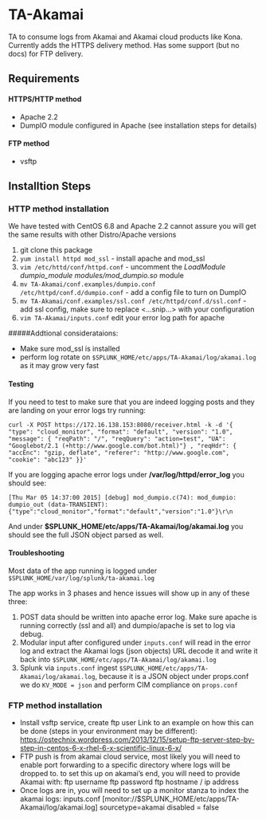 TA-Akamai
=========

TA to consume logs from Akamai and Akamai cloud products like Kona. Currently adds the HTTPS delivery method. Has some support (but no docs) for FTP delivery.

## Requirements 

#### HTTPS/HTTP  method
* Apache 2.2 
* DumpIO module configured in Apache (see installation steps for details)

#### FTP method
* vsftp

## Installtion Steps
### HTTP method installation
We have tested with CentOS 6.8 and Apache 2.2 cannot assure you will get the same results with other Distro/Apache versions

1. git clone this package
2. `yum install httpd mod_ssl` - install apache and mod\_ssl  
3. `vim /etc/httd/conf/httpd.conf` - uncomment the *LoadModule dumpio_module modules/mod_dumpio.so* module
4. `mv TA-Akamai/conf.examples/dumpio.conf /etc/httpd/conf.d/dumpio.conf` - add a config file to turn on DumpIO
5. `mv TA-Akamai/conf.examples/ssl.conf /etc/httpd/conf.d/ssl.conf` - add ssl config, make sure to replace <...snip...> with your configuration
6. `vim TA-Akamai/inputs.conf` edit your error log path for apache

#####Addtional considerataions:

* Make sure mod\_ssl is installed
* perform log rotate on `$SPLUNK_HOME/etc/apps/TA-Akamai/log/akamai.log` as it may grow very fast

#### Testing
If you need to test to make sure that you are indeed logging posts and they are landing on your error logs try running:

`curl -X POST https://172.16.138.153:8080/receiver.html -k -d '{ "type": "cloud_monitor", "format": "default", "version": "1.0", "message": { "reqPath": "/", "reqQuery": "action=test", "UA": "Googlebot/2.1 (+http://www.google.com/bot.html)"} , "reqHdr": { "accEnc": "gzip, deflate", "referer": "http://www.google.com", "cookie": "abc123" }}'`

If you are logging apache error logs under **/var/log/httpd/error_log** you should see: 

`[Thu Mar 05 14:37:00 2015] [debug] mod_dumpio.c(74): mod_dumpio:  dumpio_out (data-TRANSIENT): {"type":"cloud_monitor","format":"default","version":"1.0"}\r\n`

And under **$SPLUNK_HOME/etc/apps/TA-Akamai/log/akamai.log** you should see the full JSON object parsed as well. 
 
#### Troubleshooting
Most data of the app running is logged under `$SPLUNK_HOME/var/log/splunk/ta-akamai.log`

The app works in 3 phases and hence issues will show up in any of these three:

1. POST data should be written into apache error log. Make sure apache is running correctly (ssl and all) and dumpio/apache is set to log via debug.
2. Modular input after configured under `inputs.conf` will read in the error log and extract the Akamai logs (json objects) URL decode it and write it back into `$SPLUNK_HOME/etc/apps/TA-Akamai/log/akamai.log`
3. Splunk via `inputs.conf` ingest `$SPLUNK_HOME/etc/apps/TA-Akamai/log/akamai.log`, because it is a JSON object under props.conf we do `KV_MODE = json` and perform CIM compliance on `props.conf`

### FTP method installation
* Install vsftp service, create ftp user
Link to an example on how this can be done (steps in your environment may be different):
https://ostechnix.wordpress.com/2013/12/15/setup-ftp-server-step-by-step-in-centos-6-x-rhel-6-x-scientific-linux-6-x/
* FTP push is from akamai cloud service, most likely you will need to enable port forwarding to a specific directory where logs will be dropped to.
to set this up on akamai’s end, you will need to provide Akamai with:
ftp username
ftp password
ftp hostname / ip address
* Once logs are in, you will need to set up a monitor stanza to index the akamai logs:
inputs.conf
[monitor://$SPLUNK_HOME/etc/apps/TA-Akamai/log/akamai.log]
sourcetype=akamai
disabled = false
